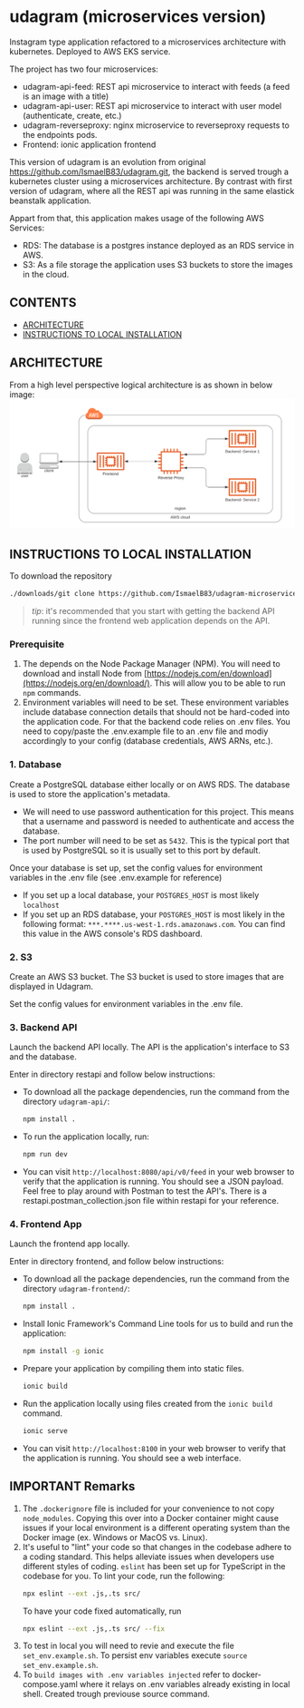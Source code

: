 # udagram (microservices version)
Instagram type application refactored to a microservices architecture with kubernetes. Deployed to AWS EKS service.

The project  has two four microservices:
* udagram-api-feed: REST api microservice to interact with feeds (a feed is an image with a title)
* udagram-api-user: REST api microservice to interact with user model (authenticate, create, etc.)
* udagram-reverseproxy: nginx microservice to reverseproxy requests to the endpoints pods.
* Frontend: ionic application frontend

This version of udagram is an evolution from original https://github.com/IsmaelB83/udagram.git, the backend is served trough a kubernetes cluster using a microservices architecture. By contrast with first version of udagram, where all the REST api was running in the same elastick beanstalk application.

Appart from that, this application makes usage of the following AWS Services:
* RDS: The database is a postgres instance deployed as an RDS service in AWS.
* S3: As a file storage the application uses S3 buckets to store the images in the cloud.

## CONTENTS

- [ARCHITECTURE](#ARCHITECTURE)
- [INSTRUCTIONS TO LOCAL INSTALLATION](#INSTRUCTIONS-TO-LOCAL-INSTALLATION)

## ARCHITECTURE

From a high level perspective logical architecture is as shown in below image:
![AWS_Architecture](screenshots/logical_architecture.png)

## INSTRUCTIONS TO LOCAL INSTALLATION

To download the repository

```bash
./downloads/git clone https://github.com/IsmaelB83/udagram-microservices.git
```
> _tip_: it's recommended that you start with getting the backend API running since the frontend web application depends on the API.

### Prerequisite
1. The depends on the Node Package Manager (NPM). You will need to download and install Node from [https://nodejs.com/en/download](https://nodejs.org/en/download/). This will allow you to be able to run `npm` commands.
2. Environment variables will need to be set. These environment variables include database connection details that should not be hard-coded into the application code. For that the backend code relies on .env files. You need to copy/paste the .env.example file to an .env file and modiy accordingly to your config (database credentials, AWS ARNs, etc.).

### 1. Database
Create a PostgreSQL database either locally or on AWS RDS. The database is used to store the application's metadata.

* We will need to use password authentication for this project. This means that a username and password is needed to authenticate and access the database.
* The port number will need to be set as `5432`. This is the typical port that is used by PostgreSQL so it is usually set to this port by default.

Once your database is set up, set the config values for environment variables in the .env file (see .env.example for reference)
* If you set up a local database, your `POSTGRES_HOST` is most likely `localhost`
* If you set up an RDS database, your `POSTGRES_HOST` is most likely in the following format: `***.****.us-west-1.rds.amazonaws.com`. You can find this value in the AWS console's RDS dashboard.

### 2. S3
Create an AWS S3 bucket. The S3 bucket is used to store images that are displayed in Udagram.

Set the config values for environment variables in the .env file.

### 3. Backend API

Launch the backend API locally. The API is the application's interface to S3 and the database.

Enter in directory restapi and follow below instructions:

* To download all the package dependencies, run the command from the directory `udagram-api/`:
    ```bash
    npm install .
    ```
* To run the application locally, run:
    ```bash
    npm run dev
    ```
* You can visit `http://localhost:8080/api/v0/feed` in your web browser to verify that the application is running. You should see a JSON payload. Feel free to play around with Postman to test the API's. There is a restapi.postman_collection.json file within restapi for your reference.

### 4. Frontend App
Launch the frontend app locally.

Enter in directory frontend, and follow below instructions:

* To download all the package dependencies, run the command from the directory `udagram-frontend/`:
    ```bash
    npm install .
    ```
* Install Ionic Framework's Command Line tools for us to build and run the application:
    ```bash
    npm install -g ionic
    ```
* Prepare your application by compiling them into static files.
    ```bash
    ionic build
    ```
* Run the application locally using files created from the `ionic build` command.
    ```bash
    ionic serve
    ```
* You can visit `http://localhost:8100` in your web browser to verify that the application is running. You should see a web interface.

## IMPORTANT Remarks
1. The `.dockerignore` file is included for your convenience to not copy `node_modules`. Copying this over into a Docker container might cause issues if your local environment is a different operating system than the Docker image (ex. Windows or MacOS vs. Linux).
3. It's useful to "lint" your code so that changes in the codebase adhere to a coding standard. This helps alleviate issues when developers use different styles of coding. `eslint` has been set up for TypeScript in the codebase for you. To lint your code, run the following:
    ```bash
    npx eslint --ext .js,.ts src/
    ```
    To have your code fixed automatically, run
    ```bash
    npx eslint --ext .js,.ts src/ --fix
    ```
4. To test in local you will need to revie and execute the file `set_env.example.sh`. To persist env variables execute `source set_env.example.sh`.
5. To `build images with .env variables injected` refer to docker-compose.yaml where it relays on .env variables already existing in local shell. Created trough previouse source command.